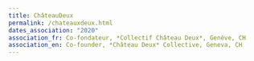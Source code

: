 ```yaml
---
title: ChâteauDeux
permalink: /chateauxdeux.html
dates_association: "2020"
association_fr: Co-fondateur, *Collectif Château Deux*, Genève, CH
association_en: Co-founder, *Château Deux* Collective, Geneva, CH
---
```

